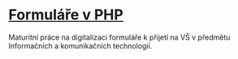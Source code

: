 [Formuláře v PHP](http://dvorapa.github.io/Formulare-v-PHP)
===============

Maturitní práce na digitalizaci formuláře k přijetí na VŠ v předmětu Informačních a komunikačních technologií.
